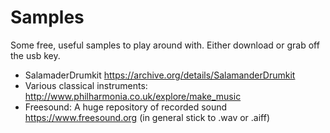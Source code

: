 # Samples

Some free, useful samples to play around with. Either download or grab off the usb key.

* SalamaderDrumkit https://archive.org/details/SalamanderDrumkit
* Various classical instruments: http://www.philharmonia.co.uk/explore/make_music
* Freesound: A huge repository of recorded sound https://www.freesound.org (in general stick to .wav or .aiff)
